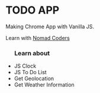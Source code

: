 # TODO APP

Making Chrome App with Vanilla JS.

Learn with <a href="https://nomadcoders.co/"> Nomad Coders </a>

<ul>
  <h3> Learn about </h3>
  <li> JS Clock </li>
  <li> JS To Do List </li>
  <li> Get Geolocation </li>
  <li> Get Weather Information </li>
</ul>
